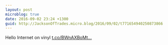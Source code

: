 ```yaml
---
layout: post
microblog: true
date: 2016-09-02 23:24 +1300
guid: http://JacksonOfTrades.micro.blog/2016/09/02/t771654940250873866.html
---
```

Hello Internet on vinyl [t.co/BWnAXBoMt...](https://t.co/BWnAXBoMtn)
